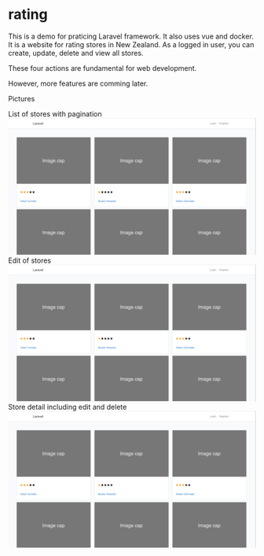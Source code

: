 # rating


This is a demo for praticing Laravel framework. It also uses vue and docker.
It is a website for rating stores in New Zealand.
As a logged in user, you can create, update, delete and view all stores.

These four actions are fundamental for web development.

However, more features are comming later.

Pictures

List of stores with pagination
<img src="https://github.com/xiaoxin628/rating/blob/master/Readme/1.png?sanitize=true&raw=true"/>
Edit of stores
<img src="https://github.com/xiaoxin628/rating/blob/master/Readme/1.png?sanitize=true&raw=true"/>
Store detail including edit and delete
<img src="https://github.com/xiaoxin628/rating/blob/master/Readme/1.png?sanitize=true&raw=true"/>

